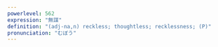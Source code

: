 ```yaml
---
powerlevel: 562
expression: "無謀"
definition: "(adj-na,n) reckless; thoughtless; recklessness; (P)"
pronunciation: "むぼう"
---
```

